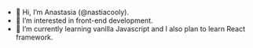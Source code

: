- 👋 Hi, I’m Anastasia (@nastiacooly).
- 👀 I’m interested in front-end development.
- 🌱 I’m currently learning vanilla Javascript and I also plan to learn React framework.
